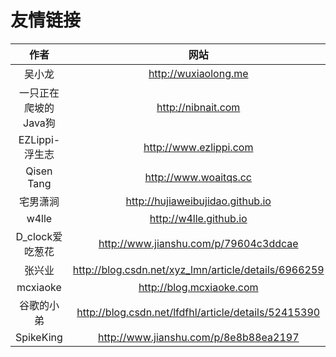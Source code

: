 
# 友情链接

|作者|网站|
|:--:|:--:|
|吴小龙|http://wuxiaolong.me|
|一只正在爬坡的Java狗|http://nibnait.com|
|EZLippi-浮生志|http://www.ezlippi.com|
|Qisen Tang|http://www.woaitqs.cc|
|宅男潇涧|http://hujiaweibujidao.github.io|
|w4lle | http://w4lle.github.io|
|D_clock爱吃葱花 |http://www.jianshu.com/p/79604c3ddcae|
|张兴业|http://blog.csdn.net/xyz_lmn/article/details/6966259|
|mcxiaoke|http://blog.mcxiaoke.com|
|谷歌的小弟|http://blog.csdn.net/lfdfhl/article/details/52415390|
|SpikeKing |http://www.jianshu.com/p/8e8b88ea2197|

